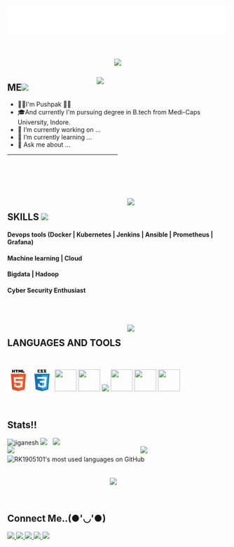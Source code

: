 
<!--### Hi there 👋

<!--
**RK1905101/RK1905101** is a ✨ _special_ ✨ repository because its `README.md` (this file) appears on your GitHub profile.

Here are some ideas to get you started:

- 🔭 I’m currently working on ...
- 🌱 I’m currently learning ...
- 👯 I’m looking to collaborate on ...
- 🤔 I’m looking for help with ...
- 💬 Ask me about ...
- 📫 How to reach me: ...
- 😄 Pronouns: ...
- ⚡ Fun fact: ...
-->


<h1 align="center"> 
<img src="https://github.com/RK1905101/RK1905101/blob/master/Name.svg" width="600px"></h1>
<h1 align="center">
<img src="https://raw.githubusercontent.com/MartinHeinz/MartinHeinz/master/wave.gif" width="55px">
</h1>

<img align='right' src="https://media.giphy.com/media/W8IwSFbHR7p0upZS8B/giphy.gif" width="300"> 

## ME<img src="https://media.giphy.com/media/ZcthNRpghDfqieTcsm/giphy.gif" width="30">

 - 👷‍♂️I'm Pushpak ✌🏻<br>
 - 🎓And currently I'm pursuing degree in B.tech from Medi-Caps University, Indore.<br>
 - 🔭 I’m currently working on ...
 - 🌱 I’m currently learning ...
 - 💬 Ask me about ...


<hr width=50%/>
<br>
<br>
<br>
<br>
<br>
<img align='right' src="https://media.giphy.com/media/2UvBsxeB6nlONSJYoh/giphy.gif" width="230">



## SKILLS <img src="https://media.giphy.com/media/kkQsJyJBMZsk0/giphy.gif" width="60">
#### Devops tools (Docker | Kubernetes | Jenkins | Ansible | Prometheus | Grafana)<br>
#### Machine learning | Cloud <br>
#### Bigdata | Hadoop<br>
#### Cyber Security Enthusiast


<br>
<br>
<br>
<img align='right' src="https://media.giphy.com/media/MdSd5OVojIyK8EjaqQ/giphy.gif" width="230">

## LANGUAGES AND TOOLS
<br>

<p>
<img src="https://raw.githubusercontent.com/devicons/devicon/master/icons/html5/html5-original-wordmark.svg" width="50px" height="50px"  margin-left="300px">

<img src="https://raw.githubusercontent.com/devicons/devicon/master/icons/css3/css3-original-wordmark.svg" width="50px" height="50px">
	
<img src ="https://cdn.jsdelivr.net/gh/devicons/devicon/icons/react/react-original-wordmark.svg" width="50px" height="50px">

<img src ="https://cdn.jsdelivr.net/gh/devicons/devicon/icons/java/java-original-wordmark.svg" width="50px" height="50px" >

<img src="https://cdn.jsdelivr.net/gh/devicons/devicon/icons/javascript/javascript-original.svg" width=50px heigth=50px >

<img src ="https://cdn.jsdelivr.net/gh/devicons/devicon/icons/git/git-plain.svg" width="50px" height="50px">

<img src="https://cdn.jsdelivr.net/gh/devicons/devicon/icons/github/github-original-wordmark.svg" width="50px" height="50px"> 

<img src ="https://cdn.jsdelivr.net/gh/devicons/devicon/icons/vscode/vscode-original-wordmark.svg" width="50px" height="50px">

</p>
<br>

 
  ## Stats!! 

   <img src="https://komarev.com/ghpvc/?username=pushpak1809&label=PROFILE VIEWS  &color=red&style=flat" alt="jiganesh"/>  
     <img align='right' src="https://media.giphy.com/media/Hb1m3Eo7Brsdk2ywQF/giphy.gif" width="400"> 


 <img src="https://github-readme-streak-stats.herokuapp.com/?user=pushpak1809&theme=algolia&hide_border=true" width="49%"> 
 
  <img src="https://github-readme-stats.vercel.app/api?username=pushpak1809&show_icons=true&theme=algolia&hide_border=true" width="49%" />
  

  <img align='right' src="https://media.giphy.com/media/Al9XitEIwGgLU9yMfS/giphy.gif" width="200"> 
 
 
  <img align = "center" alt="RK1905101's most used languages on GitHub" src="https://github-readme-stats.vercel.app/api/top-langs/?username=pushpak1809&langs_count=8&layout=compact&bg_color=000000&title_color=E8E500&text_color=F8F2CB&icon_color=9FD410&hide_border=true&hide=jupyter%20notebook,html" width="40%" />
 
  
  </div>
    

<br>
<br>
<br>
 

 
 <img align='right' src="https://media.giphy.com/media/vVJHC15nwVzuEaPdzg/giphy.gif" width="270"> 
 
 <br>
<br>
<br>
 

 
  ## Connect Me..(●'◡'●)
  

<a href="shyamtawli2@gmail.com">
  <img src="https://img.shields.io/badge/Gmail-D14836?style=for-the-badge&logo=gmail&logoColor=white"/>
</a>
<a href="https://twitter.com/shyam_tawli">
  <img src="https://img.shields.io/badge/Twitter-1DA1F2?style=for-the-badge&logo=twitter&logoColor=white"/>
</a>


<a href="https://leetcode.com/shyamtawli/">
  <img src="https://img.shields.io/badge/Leetcode-orange?style=for-the-badge&logo=leetcode&logoColor=black"/>
</a>
<a href="https://www.linkedin.com/in/shyamtawli">
  <img src="https://img.shields.io/badge/LinkedIn-0077B5?style=for-the-badge&logo=linkedin&logoColor=white"/> 
 </a> 


<a href="https://www.instagram.com/shyamtawli/">
  <img src="https://img.shields.io/badge/Instagram-E4405F?style=for-the-badge&logo=instagram&logoColor=white"/>
</a>

     
